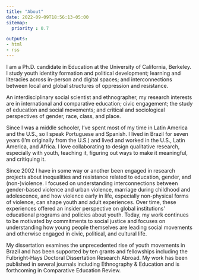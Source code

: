 ```yaml
---
title: "About"
date: 2022-09-09T18:56:13-05:00
sitemap:
  priority : 0.7

outputs:
- html
- rss
---
```


I am a Ph.D. candidate in Education at the University of California, Berkeley. I study youth identity formation and political development; learning and literacies across in-person and digital spaces; and interconnections between local and global structures of oppression and resistance. 

An interdisciplinary social scientist and ethnographer, my research interests are in international and comparative education; civic engagement; the study of education and social movements; and critical and sociological perspectives of gender, race, class, and place. 

Since I was a middle schooler, I’ve spent most of my time in Latin America and the U.S., so I speak Portuguese and Spanish. I lived in Brazil for seven years (I’m originally from the U.S.) and lived and worked in the U.S., Latin America, and Africa. I love collaborating to design qualitative research, especially with youth, teaching it, figuring out ways to make it meaningful, and critiquing it. 

Since 2002 I have in some way or another been engaged in research projects about inequalities and resistance related to education, gender, and (non-)violence. I focused on understanding interconnections between gender-based violence and urban violence, marriage during childhood and adolescence, and how violence early in life, especially non-physical forms of violence, can shape youth and adult experiences. Over time, these experiences offered an insider perspective on global institutions’ educational programs and policies about youth. Today, my work continues to be motivated by commitments to social justice and focuses on understanding how young people themselves are leading social movements and otherwise engaged in civic, political, and cultural life.

My dissertation examines the unprecedented rise of youth movements in Brazil and has been supported by ten grants and fellowships including the Fulbright-Hays Doctoral Dissertation Research Abroad. My work has been published in several journals including Ethnography & Education and is forthcoming in Comparative Education Review.



